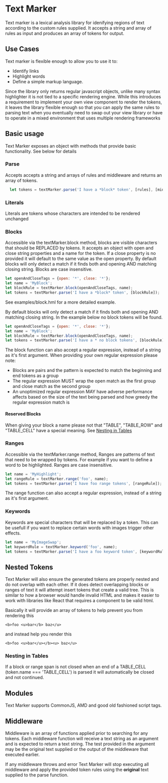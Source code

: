 # Text Marker
Text marker is a lexical analysis library for idenifying regions of text according to the custom rules supplied.  It accepts a string and array of rules as input and produces an array of tokens for output.

## Use Cases
Text marker is flexible enough to allow you to use it to:
- Identify links
- Highlight words
- Define a simple markup language. 

Since the library only returns regular javascript objects, unlike many syntax highlighter it is not tied to a specific rendering engine. While this introduces a requirement to implement your own view component to render the tokens, it leaves the library flexible enough so that you can apply the same rules to parsing text when you eventually need to swap out your view library or have to operate in a mixed environment that uses multiple rendering frameworks

## Basic usage
Text Marker exposes an object with methods that provide basic functionality. See below for details

### Parse
Accepts accepts a string and arrays of rules and middleware and returns an array of tokens.
````javascript
  let tokens = textMarker.parse('I have a *block* token', [rules], [middleware]);
````

### Literals
Literals are tokens whose characters are intended to be rendered unchanged 

### Blocks
Accessible via the textMarker.block method, blocks are visible characters that should be REPLACED by tokens. It accepts an object with open and close string properties and a name for the token. If a close property is no provided it will default to the same value as the open property. By default blocks will only detect a match if it finds both and opening AND matching closing string. Blocks are case insensitive.

````javascript
let openAndCloseTags = {open: '*', close: '*'};
let name = 'MyBlock';
let blockRule = textMarker.block(openAndCloseTags, name);
let tokens = textMarker.parse('I have a *block* token', [blockRule]);
````
See examples/block.hml for a more detailed example.

By default blocks will only detect a match if it finds both and opening AND matching closing string. In the example below no block tokens will be found.

````javascript
let openAndCloseTags = {open: '*', close: '*'};
let name = 'MyBlock';
let blockRule = textMarker.block(openAndCloseTags, name);
let tokens = textMarker.parse('I have a * no block tokens', [blockRule]);
````
The block function can also accept a regular expression, instead of a string as it's first argument. When providing your own regular expression please note:
- Blocks are pairs and the pattern is expected to match the beginning and end tokens as a group
- The regular expression MUST wrap the open match as the first group and close match as the second group
- An unoptimized regular expression MAY have adverse performance affects based on the size of the text being parsed and how greedy the regular expression match is


#### Reserved Blocks
When giving your block a name please not that "TABLE", "TABLE_ROW" and "TABLE_CELL" have a special meaning. See [Nesting in Tables](#nesting-in-tables)

### Ranges
Accessible via the textMarker.range method, Ranges are patterns of text that need to be wrapped by tokens. For example if you want to define a word to be highlighted. Ranges are case insensitive.

````javascript
let name = 'MyHighlight';
let rangeRule = textMarker.range('foo', name);
let tokens = textMarker.parse('I have foo range tokens', [rangeRule]);
````

The range function can also accept a regular expression, instead of a string as it's first argument.

### Keywords
Keywords are special characters that will be replaced by a token. This can be usefull if you want to replace certain words with images trigger other effects.

````javascript
let name = 'MyImageSwap';
let keywordRule = textMarker.keyword('foo', name);
let tokens = textMarker.parse('I have a foo keyword token', [keywordRule]);
````


## Nested Tokens
Text Marker will also ensure the generated tokens are properly nested and do not overlap with each other. If it does detect overlapping blocks or ranges of text it will attempt insert tokens that create a valid tree. This is similar to how a browser would handle invalid HTML and makes it easier to work with libraries like React that requires a component to be valid html.

Basically it will provide an array of tokens to help prevent you from rendering this
````
<b>foo <u>bar</b> baz</u>
````
and instead help you render this
````
<b>foo <u>bar</u></b><u> baz</u>
````

### Nesting in Tables
If a block or range span is not closed when an end of a TABLE_CELL (token.name === 'TABLE_CELL') is parsed it will automatically be closed and not continued.

## Modules
Text Marker supports CommonJS, AMD and good old fashioned script tags. 

## Middleware
Middleware is an array of functions applied prior to searching for any tokens. Each middleware function will receive a text string as an argument and is expected to return a text string. The test provided in the argument may be the original text supplied or the output of the middleware that executed earlier.

If any middleware throws and error Text Marker will stop executing all middleware and apply the provided token rules using the **original** text supplied to the parse function.

